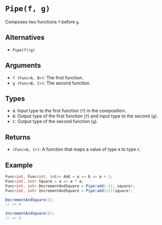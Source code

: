 # `Pipe(f, g)`

Composes two functions `f` before `g`.

## Alternatives

* `Pipe(f)(g)`

## Arguments

* `f (Func<A, B>)`: The first function.
* `g (Func<B, C>)`: The second function.

## Types

* `A`: Input type to the first function (`f`) in the composition.
* `B`: Output type of the first function (`f`) and input type to the second (`g`).
* `C`: Output type of the second function (`g`).

## Returns

* `(Func<A, C>)`: A function that maps a value of type `A` to type `C`.

## Example

```csharp
Func<int, Func<int, int>> Add = a => b => a + 1;
Func<int, int> Square = a => a * a;
Func<int, int> DecrementAndSquare = Pipe(add(-1), square);
Func<int, int> IncrementAndSquare = Pipe(add(1))(square);

DecrementAndSquare(3);
// => 4

IncrementAndSquare(2);
// => 9
```
